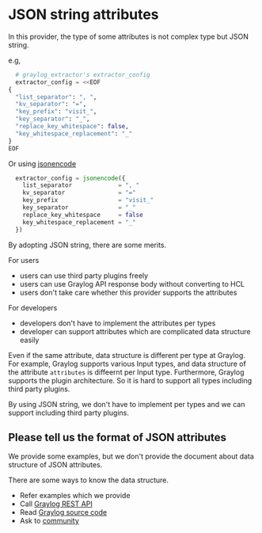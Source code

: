 # JSON string attributes

In this provider, the type of some attributes is not complex type but JSON string.

e.g,

```tf
  # graylog_extractor's extractor_config
  extractor_config = <<EOF
{
  "list_separator": ", ",
  "kv_separator": "=",
  "key_prefix": "visit_",
  "key_separator": "_",
  "replace_key_whitespace": false,
  "key_whitespace_replacement": "_"
}
EOF
```

Or using [jsonencode](https://www.terraform.io/docs/configuration/functions/jsonencode.html)


```tf
  extractor_config = jsonencode({
    list_separator             = ", "
    kv_separator               = "="
    key_prefix                 = "visit_"
    key_separator              = "_"
    replace_key_whitespace     = false
    key_whitespace_replacement = "_"
  })
```


By adopting JSON string, there are some merits.

For users

* users can use third party plugins freely
* users can use Graylog API response body without converting to HCL
* users don't take care whether this provider supports the attributes

For developers

* developers don't have to implement the attributes per types
* developer can support attributes which are complicated data structure easily

Even if the same attribute, data structure is different per type at Graylog.  
For example, Graylog supports various Input types, and data structure of the attribute `attributes` is diffeernt per Input type.
Furthermore, Graylog supports the plugin architecture.
So it is hard to support all types including third party plugins.

By using JSON string, we don't have to implement per types and we can support including third party plugins.

## Please tell us the format of JSON attributes

We provide some examples, but we don't provide the document about data structure of JSON attributes.

There are some ways to know the data structure.

* Refer examples which we provide
* Call [Graylog REST API](https://docs.graylog.org/en/latest/pages/configuration/rest_api.html)
* Read [Graylog source code](https://github.com/Graylog2/graylog2-server)
* Ask to [community](https://community.graylog.org/)
